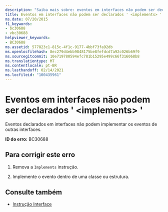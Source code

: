 ```yaml
---
description: "Saiba mais sobre: eventos em interfaces não podem ser declarados ' <implements> '"
title: Eventos em interfaces não podem ser declarados ' <implements> '
ms.date: 07/20/2015
f1_keywords:
- bc30688
- vbc30688
helpviewer_keywords:
- BC30688
ms.assetid: 577823c1-815c-4f1c-9177-4bbf73fa92db
ms.openlocfilehash: 8ec279d4ebb9848175be8fefdcd7a92c026b69f9
ms.sourcegitcommit: 10e719780594efc781b15295e499c66f316068b8
ms.translationtype: MT
ms.contentlocale: pt-BR
ms.lasthandoff: 02/14/2021
ms.locfileid: "100435961"
---
```

# <a name="events-in-interfaces-cannot-be-declared-implements"></a>Eventos em interfaces não podem ser declarados ' \<implements> '

Eventos declarados em interfaces não podem implementar os eventos de outras interfaces.  
  
 **ID do erro:** BC30688  
  
## <a name="to-correct-this-error"></a>Para corrigir este erro  
  
1. Remova a `Implements` instrução.  
  
2. Implemente o evento dentro de uma classe ou estrutura.  
  
## <a name="see-also"></a>Consulte também

- [Instrução Interface](../language-reference/statements/interface-statement.md)
